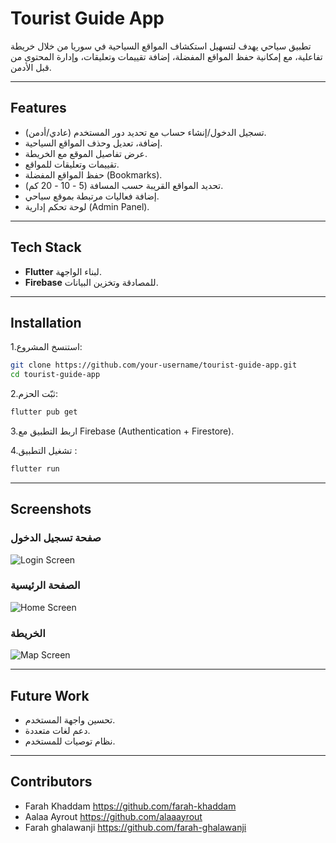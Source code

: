 # Tourist Guide App 

تطبيق سياحي يهدف لتسهيل استكشاف المواقع السياحية في سوريا من خلال خريطة تفاعلية، مع إمكانية حفظ المواقع المفضلة، إضافة تقييمات وتعليقات، وإدارة المحتوى من قبل الأدمن.  

---

## Features
- تسجيل الدخول/إنشاء حساب مع تحديد دور المستخدم (عادي/أدمن).  
- إضافة، تعديل وحذف المواقع السياحية.  
- عرض تفاصيل الموقع مع الخريطة.  
- تقييمات وتعليقات للمواقع.  
- حفظ المواقع المفضلة (Bookmarks).  
- تحديد المواقع القريبة حسب المسافة (5 - 10 - 20 كم).  
- إضافة فعاليات مرتبطة بموقع سياحي.  
- لوحة تحكم إدارية (Admin Panel).  

---

## Tech Stack
- **Flutter** لبناء الواجهة.  
- **Firebase** للمصادقة وتخزين البيانات.  

---

##  Installation
1.استنسخ المشروع:
   ```bash
   git clone https://github.com/your-username/tourist-guide-app.git
   cd tourist-guide-app
   ```

2.ثبّت الحزم:
```bash
flutter pub get
```

3.اربط التطبيق مع Firebase (Authentication + Firestore).

4.تشغيل التطبيق :
   ```bash
flutter run
```
---
##  Screenshots
### صفحة تسجيل الدخول
![Login Screen](assets/images/LoginScreen_Screenshot.jpg)

### الصفحة الرئيسية
![Home Screen](assets/images/homeScreen_Screenshot.jpg)

### الخريطة

![Map Screen](assets/images/mapScreen_Screeshot.jpg)

---

##  Future Work
- تحسين واجهة المستخدم.  
- دعم لغات متعددة.  
- نظام توصيات للمستخدم.  

---

##  Contributors
- Farah Khaddam https://github.com/farah-khaddam
- Aalaa Ayrout https://github.com/alaaayrout
- Farah ghalawanji https://github.com/farah-ghalawanji
